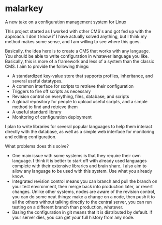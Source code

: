 malarkey
========

A new take on a configuration management system for Linux

This project started as I worked with other CMS's and got fed up with the approach.
I don't know if I have actually solved anything, but I think my method makes some 
sense, and I am willing to see where this goes.

Basically, the idea here is to create a CMS that works with any language. You should
be able to write configuration in whatever language you like. Basically, this is
more of a framework and less of a system than the classic CMS. I aim to provide the
following things:
 - A standardized key-value store that supports profiles, inheritance, and several
   useful datatypes.
 - A common interface for scripts to retrieve their configuration
 - Triggers to fire off scripts as necessary
 - Revision control on everything, files, database, and scripts
 - A global repository for people to upload useful scripts, and a simple method to
   find and retrieve them
 - A useful standard library
 - Monitoring of configuration deployment

I plan to write libraries for several popular languages to help them interact
directly with the database, as well as a simple web interface for monitoring
and editing configuration.

What problems does this solve?
 - One main issue with some systems is that they require their own language.
   I think it is better to start off with already used languages complete with
   their extensive libraries and brain share. I also aim to allow any language
   to be used with this system. Use what you already know.
 - Integrated revision control means you can branch and pull the branch on your
   test environment, then merge back into production later, or revert changes.
   Unlike other systems, nodes are aware of the revision control, you can do 
   some neat things: make a change on a node, then push it to all the others
   without talking directly to the central server, you can run testing on a
   different branch than production, whatever.
 - Basing the configuration in git means that it is distributed by default.
   If your server dies, you can get your full history from any node.
